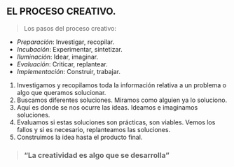 ## EL PROCESO CREATIVO.
> Los pasos del proceso creativo:

* *Preparación*: Investigar, recopilar.
* *Incubación*: Experimentar, sintetizar.
* *Iluminación*: Idear, imaginar.
* *Evaluación*: Criticar, replantear.
* *Implementación*: Construir, trabajar.

1. Investigamos y recopilamos toda la información relativa a un problema o algo que queramos solucionar.
2. Buscamos diferentes soluciones. Miramos como alguien ya lo soluciono.
3. Aquí es donde se nos ocurre las ideas. Ideamos e imaginamos soluciones.
4. Evaluamos si estas soluciones son prácticas, son viables. Vemos los fallos y si es necesario, replanteamos las soluciones.
5. Construimos la idea hasta el producto final.
> ### “La creatividad es algo que se desarrolla”